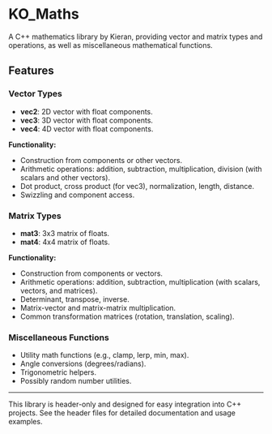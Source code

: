 # KO_Maths

A C++ mathematics library by Kieran, providing vector and matrix types and operations, as well as miscellaneous mathematical functions.

## Features

### Vector Types

- **vec2**: 2D vector with float components.
- **vec3**: 3D vector with float components.
- **vec4**: 4D vector with float components.

**Functionality:**
- Construction from components or other vectors.
- Arithmetic operations: addition, subtraction, multiplication, division (with scalars and other vectors).
- Dot product, cross product (for vec3), normalization, length, distance.
- Swizzling and component access.

### Matrix Types

- **mat3**: 3x3 matrix of floats.
- **mat4**: 4x4 matrix of floats.

**Functionality:**
- Construction from components or vectors.
- Arithmetic operations: addition, subtraction, multiplication (with scalars, vectors, and matrices).
- Determinant, transpose, inverse.
- Matrix-vector and matrix-matrix multiplication.
- Common transformation matrices (rotation, translation, scaling).

### Miscellaneous Functions

- Utility math functions (e.g., clamp, lerp, min, max).
- Angle conversions (degrees/radians).
- Trigonometric helpers.
- Possibly random number utilities.

---

This library is header-only and designed for easy integration into C++ projects. See the header files for detailed documentation and usage examples.
